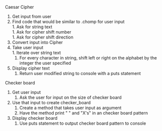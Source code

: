 Caesar Cipher

1. Get input from user   
  1. Find code that would be similar to .chomp for user input   
    1. Ask for string text   
    1. Ask for cipher shift number  
    1. Ask for cipher shift direction   
1. Convert input into Cipher  
  1. Take user input  
    1. Iterate over string text  
      1. For every character in string, shift left or right on the alphabet by the integer the user specified   
1. Display cipher text   
    1. Return user modified string to console with a puts statement  

Checker board

1. Get user input  
    1. Ask the user for input on the size of checker board   
1. Use that input to create checker_board  
    1. Create a method that takes user input as argument   
      1. Have the method print " " and "X's" in an checker board pattern  
1. Display checker board   
    1. Use puts statement to output checker board pattern to console  
